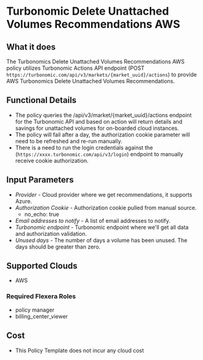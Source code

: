 # Turbonomic Delete Unattached Volumes Recommendations AWS

## What it does

The Turbonomics Delete Unattached Volumes Recommendations AWS policy utilizes Turbonomic Actions API endpoint (POST `https://turbonomic.com/api/v3/markets/{market_uuid}/actions`) to provide AWS Turbonomics Delete Unattached Volumes Recommendations.

## Functional Details

- The policy queries the /api/v3/market/{market_uuid}/actions endpoint for the Turbonomic API and based on action will return details and savings for unattached volumes for on-boarded cloud instances.
- The policy will fail after a day, the authorization cookie parameter will need to be refreshed and re-run manually.
- There is a need to run the login credentials against the (`https://xxxx.turbonomic.com/api/v3/login`) endpoint to manually receive cookie authorization.

## Input Parameters

- *Provider* - Cloud provider where we get recommendations, it supports Azure.
- *Authorization Cookie* - Authorization cookie pulled from manual source.
  - no_echo: true
- *Email addresses to notify* - A list of email addresses to notify.
- *Turbonomic endpoint* - Turbonomic endpoint where we'll get all data and authorization validation.
- *Unused days* - The number of days a volume has been unused. The days should be greater than zero.

## Supported Clouds

- AWS

### Required Flexera Roles

- policy manager
- billing_center_viewer

## Cost

- This Policy Template does not incur any cloud cost
